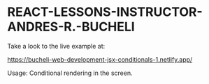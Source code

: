 # REACT-LESSONS-INSTRUCTOR-ANDRES-R.-BUCHELI

Take a look to the live example at:

https://bucheli-web-development-jsx-conditionals-1.netlify.app/

Usage: Conditional rendering in the screen.
